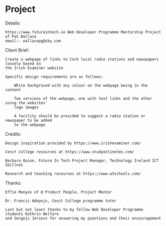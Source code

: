 # Project
    
Details:

    https://www.futureintech.ie Web Developer Programme Mentorship Project of Pat Wallace
    email:- wallacepg@sky.com

Client Brief:

    Create a webpage of links to Cork local radio stations and newspapers loosely based on
    the Irish Examiner website
    
    Specific design requirements are as follows:
    
        White background with any colour on the webpage being in the content
        
        Two versions of the webpage, one with text links and the other using the websites'
        logo images
        
        A facility should be provided to suggest a radio station or newspaper to be added
        to the webpage

Credits:

    Design inspiration provided by https://www.irishexaminer.com/

    Cenit College resources at https://www.studyonlinelms.com/
    
    Barbara Quinn, Future In Tech Project Manager, Technology Ireland ICT Skillnet
    
    Research and teaching resources at https://www.w3schools.com/
    
Thanks:

    Effie Manyos of @ Product People, Project Mentor

    Dr. Francis Adepoju, Cenit College programme tutor

    Last but not least thanks to my fellow Web Developer Programme students Kathrin Welfare
    and Sergejs Jersovs for answering my questions and their encouragement
